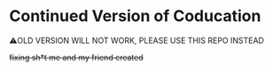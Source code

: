 # Continued Version of Coducation

:warning:OLD VERSION WILL NOT WORK, PLEASE USE THIS REPO INSTEAD

~~fixing sh*t me and my friend created~~  
